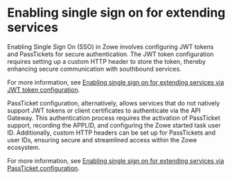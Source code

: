 # Enabling single sign on for extending services

Enabling Single Sign On (SSO) in Zowe involves configuring JWT tokens and PassTickets for secure authentication. The JWT token configuration requires setting up a custom HTTP header to store the token, thereby enhancing secure communication with southbound services. 

For more information, see [Enabling single sign on for extending services via JWT token configuration](./configuration-extender-jwt).

PassTicket configuration, alternatively, allows services that do not natively support JWT tokens or client certificates to authenticate via the API Gateway. This authentication process requires the activation of PassTicket support, recording the APPLID, and configuring the Zowe started task user ID. Additionally, custom HTTP headers can be set up for PassTickets and user IDs, ensuring secure and streamlined access within the Zowe ecosystem.

For more information, see [Enabling single sign on for extending services via PassTicket configuration](./configuration-extender-passtickets).